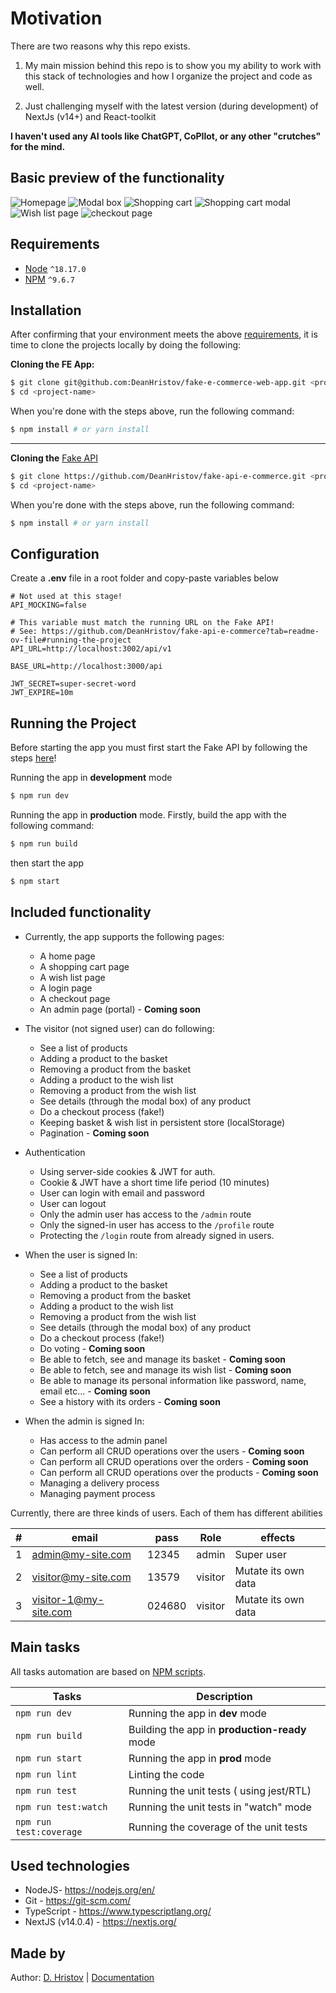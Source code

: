 # Motivation

There are two reasons why this repo exists.

1. My main mission behind this repo is to show you my ability to work with this
   stack of technologies and how I organize the project and code as well.

2. Just challenging myself with the latest version (during development) of
   NextJs (v14+) and React-toolkit

**I haven't used any AI tools like ChatGPT, CoPIlot, or any other "crutches" for
the mind.**

## Basic preview of the functionality

![Homepage](./docs/home-page.png)
![Modal box](./docs/modal-box.png)
![Shopping cart](./docs/shopping-page.png)
![Shopping cart modal](./docs/shopping-cart-modal.png)
![Wish list page](./docs/wish-list.png)
![checkout page](./docs/checkout-page.png)

## Requirements

- [Node](https://nodejs.org/en/) `^18.17.0`
- [NPM](https://www.npmjs.com/) `^9.6.7`

## Installation

After confirming that your environment meets the
above [requirements](#requirements), it is time to clone the projects
locally by doing the following:

**Cloning the FE App:**

```bash
$ git clone git@github.com:DeanHristov/fake-e-commerce-web-app.git <project-name>
$ cd <project-name>
```

When you're done with the steps above, run the following command:

```bash
$ npm install # or yarn install
```

---

**Cloning the** [Fake API](https://github.com/DeanHristov/fake-api-e-commerce)

```bash
$ git clone https://github.com/DeanHristov/fake-api-e-commerce.git <project-name>
$ cd <project-name>
```

When you're done with the steps above, run the following command:

```bash
$ npm install # or yarn install
```

## Configuration

Create a **.env** file in a root folder and copy-paste variables below

```dotenv
# Not used at this stage!
API_MOCKING=false

# This variable must match the running URL on the Fake API!
# See: https://github.com/DeanHristov/fake-api-e-commerce?tab=readme-ov-file#running-the-project
API_URL=http://localhost:3002/api/v1

BASE_URL=http://localhost:3000/api

JWT_SECRET=super-secret-word
JWT_EXPIRE=10m
```

## Running the Project

Before starting the app you must first start the Fake API by following the steps [here](https://github.com/DeanHristov/fake-api-e-commerce#running-the-project)!

Running the app in **development** mode

```bash
$ npm run dev
```

Running the app in **production** mode. Firstly, build the app with the
following command:

```bash
$ npm run build
```

then start the app

```bash
$ npm start
```

## Included functionality

- Currently, the app supports the following pages:

  - A home page
  - A shopping cart page
  - A wish list page
  - A login page
  - A checkout page
  - An admin page (portal) - **Coming soon**

- The visitor (not signed user) can do following:
  - See a list of products
  - Adding a product to the basket
  - Removing a product from the basket
  - Adding a product to the wish list
  - Removing a product from the wish list
  - See details (through the modal box) of any product
  - Do a checkout process (fake!)
  - Keeping basket & wish list in persistent store (localStorage)
  - Pagination - **Coming soon**
- Authentication
  - Using server-side cookies & JWT for auth.
  - Cookie & JWT have a short time life period (10 minutes)
  - User can login with email and password
  - User can logout
  - Only the admin user has access to the `/admin` route
  - Only the signed-in user has access to the `/profile` route
  - Protecting the `/login` route from already signed in users.
- When the user is signed In:
  - See a list of products
  - Adding a product to the basket
  - Removing a product from the basket
  - Adding a product to the wish list
  - Removing a product from the wish list
  - See details (through the modal box) of any product
  - Do a checkout process (fake!)
  - Do voting - **Coming soon**
  - Be able to fetch, see and manage its basket - **Coming soon**
  - Be able to fetch, see and manage its wish list - **Coming soon**
  - Be able to manage its personal information like password, name, email etc... - **Coming soon**
  - See a history with its orders - **Coming soon**
- When the admin is signed In:
  - Has access to the admin panel
  - Can perform all CRUD operations over the users - **Coming soon**
  - Can perform all CRUD operations over the orders - **Coming soon**
  - Can perform all CRUD operations over the products - **Coming soon**
  - Managing a delivery process
  - Managing payment process

Currently, there are three kinds of users. Each of them has different abilities

| #   | email                 | pass   | Role    | effects             |
| --- | --------------------- | ------ | ------- | ------------------- |
| 1   | admin@my-site.com     | 12345  | admin   | Super user          |
| 2   | visitor@my-site.com   | 13579  | visitor | Mutate its own data |
| 3   | visitor-1@my-site.com | 024680 | visitor | Mutate its own data |

## Main tasks

All tasks automation are based
on [NPM scripts](https://docs.npmjs.com/misc/scripts).

| Tasks                   | Description                                   |
| ----------------------- | --------------------------------------------- |
| `npm run dev`           | Running the app in **dev** mode               |
| `npm run build`         | Building the app in **production-ready** mode |
| `npm run start`         | Running the app in **prod** mode              |
| `npm run lint`          | Linting the code                              |
| `npm run test`          | Running the unit tests ( using jest/RTL)      |
| `npm run test:watch`    | Running the unit tests in "watch" mode        |
| `npm run test:coverage` | Running the coverage of the unit tests        |

## Used technologies

- NodeJS- https://nodejs.org/en/
- Git - https://git-scm.com/
- TypeScript - https://www.typescriptlang.org/
- NextJS (v14.0.4) - https://nextjs.org/

## Made by

Author: [D. Hristov](https://dhristov.eu/) | [Documentation](https://nextjs.org/docs)

